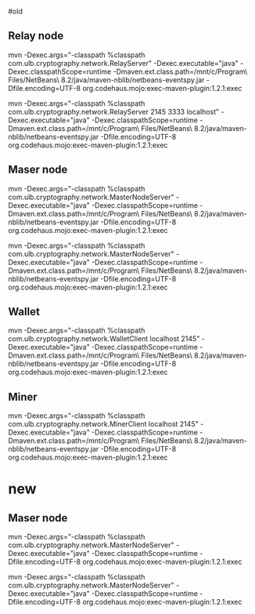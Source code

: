 #old

## Relay node
mvn 
-Dexec.args="-classpath %classpath com.ulb.cryptography.network.RelayServer" 
-Dexec.executable="java" 
-Dexec.classpathScope=runtime 
-Dmaven.ext.class.path=/mnt/c/Program\ Files/NetBeans\ 8.2/java/maven-nblib/netbeans-eventspy.jar
-Dfile.encoding=UTF-8 org.codehaus.mojo:exec-maven-plugin:1.2.1:exec 

mvn -Dexec.args="-classpath %classpath com.ulb.cryptography.network.RelayServer 2145 3333 localhost" -Dexec.executable="java" -Dexec.classpathScope=runtime -Dmaven.ext.class.path=/mnt/c/Program\ Files/NetBeans\ 8.2/java/maven-nblib/netbeans-eventspy.jar -Dfile.encoding=UTF-8 org.codehaus.mojo:exec-maven-plugin:1.2.1:exec 

## Maser node
mvn 
-Dexec.args="-classpath %classpath com.ulb.cryptography.network.MasterNodeServer" 
-Dexec.executable="java" 
-Dexec.classpathScope=runtime 
-Dmaven.ext.class.path=/mnt/c/Program\ Files/NetBeans\ 8.2/java/maven-nblib/netbeans-eventspy.jar
-Dfile.encoding=UTF-8 org.codehaus.mojo:exec-maven-plugin:1.2.1:exec 

mvn -Dexec.args="-classpath %classpath com.ulb.cryptography.network.MasterNodeServer" -Dexec.executable="java" -Dexec.classpathScope=runtime -Dmaven.ext.class.path=/mnt/c/Program\ Files/NetBeans\ 8.2/java/maven-nblib/netbeans-eventspy.jar -Dfile.encoding=UTF-8 org.codehaus.mojo:exec-maven-plugin:1.2.1:exec 


## Wallet
mvn -Dexec.args="-classpath %classpath com.ulb.cryptography.network.WalletClient localhost 2145" -Dexec.executable="java" -Dexec.classpathScope=runtime -Dmaven.ext.class.path=/mnt/c/Program\ Files/NetBeans\ 8.2/java/maven-nblib/netbeans-eventspy.jar -Dfile.encoding=UTF-8 org.codehaus.mojo:exec-maven-plugin:1.2.1:exec 

## Miner

mvn -Dexec.args="-classpath %classpath com.ulb.cryptography.network.MinerClient localhost 2145" -Dexec.executable="java" -Dexec.classpathScope=runtime -Dmaven.ext.class.path=/mnt/c/Program\ Files/NetBeans\ 8.2/java/maven-nblib/netbeans-eventspy.jar -Dfile.encoding=UTF-8 org.codehaus.mojo:exec-maven-plugin:1.2.1:exec 

# new

## Maser node
mvn 
-Dexec.args="-classpath %classpath com.ulb.cryptography.network.MasterNodeServer" 
-Dexec.executable="java" 
-Dexec.classpathScope=runtime 
-Dfile.encoding=UTF-8 org.codehaus.mojo:exec-maven-plugin:1.2.1:exec 

mvn -Dexec.args="-classpath %classpath com.ulb.cryptography.network.MasterNodeServer" -Dexec.executable="java" -Dexec.classpathScope=runtime -Dfile.encoding=UTF-8 org.codehaus.mojo:exec-maven-plugin:1.2.1:exec 